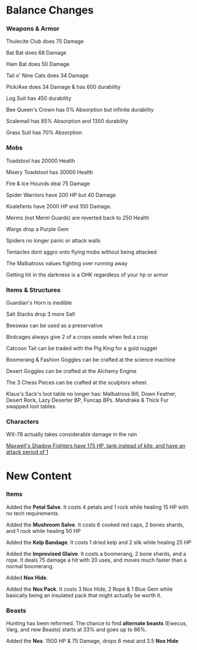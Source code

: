 # Balance Changes

### Weapons & Armor
Thulecite Club does 75 Damage

Bat Bat does 68 Damage

Ham Bat does 50 Damage

Tail o' Nine Cats does 34 Damage

Pick/Axe does 34 Damage & has 600 durability

Log Suit has 450 durability

Bee Queen's Crown has 0% Absorption but infinite durability

Scalemail has 85% Absorption and 1350 durability

Grass Suit has 70% Absorption

### Mobs
Toadstool has 20000 Health

Misery Toadstool has 30000 Health

Fire & Ice Hounds deal 75 Damage

Spider Warriors have 200 HP but 40 Damage

Koalefants have 2000 HP and 100 Damage.

Merms (not Merm Guards) are reverted back to 250 Health

Wargs drop a Purple Gem

Spiders no longer panic or attack walls

Tentacles dont aggro onto flying mobs without being attacked

The Malbatross values fighting over running away

Getting hit in the darkness is a OHK regardless of your hp or armor

### Items & Structures

Guardian's Horn is inedible

Salt Stacks drop 3 more Salt

Beeswax can be used as a preservative

Birdcages always give 2 of a crops seeds when fed a crop

Catcoon Tail can be traded with the Pig King for a gold nugget

Boomerang & Fashion Goggles can be crafted at the science machine

Desert Goggles can be crafted at the Alchemy Engine

The 3 Chess Pieces can be crafted at the sculptors wheel.

Klaus's Sack's loot table no longer has: Malbatross Bill, Down Feather, Desert Rock, Lazy Deserter BP, Funcap BPs. Mandrake & Thick Fur swapped loot tables.

### Characters
WX-78 actually takes considerable damage in the rain

[Maxwell's Shadow Fighters have 175 HP, tank instead of kite, and have an attack period of 1](https://media.discordapp.net/attachments/554355059060899886/712474670703837265/IMG_20200519_111712.png)

# New Content

### Items 

Added the **Petal Salve**. It costs 4 petals and 1 rock while healing 15 HP with no tech requirements.

Added the **Mushroom Salve**. It costs 6 cooked red caps, 2 bones shards, and 1 rock while healing 50 HP 

Added the **Kelp Bandage**. It costs 1 dried kelp and 2 silk while healing 25 HP 

Added the **Improvised Glaive**. It costs a boomerang, 2 bone shards, and a rope. It deals 75 damage a hit with 20 uses, and moves much faster than a normal boomerang.

Added **Nox Hide**.

Added the **Nox Pack**. It costs 3 Nox Hide, 2 Rope & 1 Blue Gem while basically being an insulated pack that might actually be worth it.

### Beasts 

Hunting has been reformed. The chance to find **alternate beasts** (Ewecus, Varg, and new Beasts) starts at 33% and goes up to 66%.

Added the **Nox**. 1500 HP & 75 Damage, drops 6 meat and 3.5 **Nox Hide**
